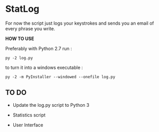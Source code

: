 # StatLog
For now the script just logs your keystrokes and sends you an email of every phrase you write.

**HOW TO USE** 

Preferably with Python 2.7
run :

    py -2 log.py
    
to turn it into a windows executable : 

    py -2 -m PyInstaller --windowed --onefile log.py
    
## TO DO

- Update the log.py script to Python 3

- Statistics script

- User Interface



